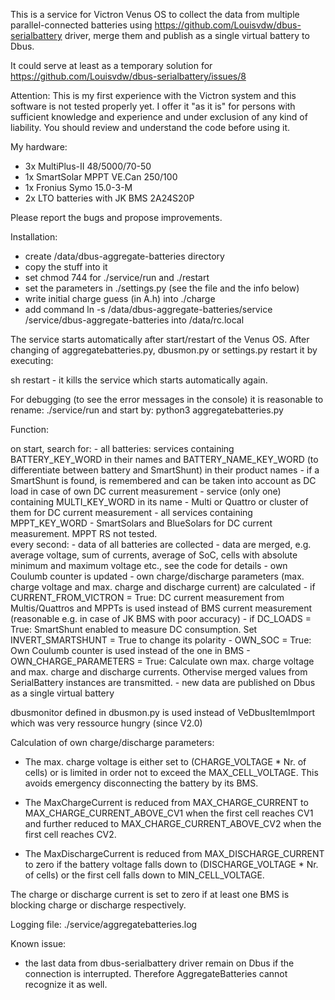 This is a service for Victron Venus OS to collect the data from multiple parallel-connected batteries using https://github.com/Louisvdw/dbus-serialbattery driver, merge them and publish as a single virtual battery to Dbus.
 
It could serve at least as a temporary solution for https://github.com/Louisvdw/dbus-serialbattery/issues/8

Attention: This is my first experience with the Victron system and this software is not tested properly yet. I offer it "as it is" for persons with sufficient knowledge and experience and under exclusion of any kind of liability. You should review and understand the code before using it. 

My hardware:
- 3x MultiPlus-II 48/5000/70-50
- 1x SmartSolar MPPT VE.Can 250/100
- 1x Fronius Symo 15.0-3-M
- 2x LTO batteries with JK BMS 2A24S20P

Please report the bugs and propose improvements.

Installation:
- create /data/dbus-aggregate-batteries directory
- copy the stuff into it
- set chmod 744 for ./service/run and ./restart
- set the parameters in ./settings.py (see the file and the info below)
- write initial charge guess (in A.h) into ./charge
- add command ln -s /data/dbus-aggregate-batteries/service /service/dbus-aggregate-batteries into /data/rc.local 

The service starts automatically after start/restart of the Venus OS. After changing of aggregatebatteries.py, dbusmon.py or settings.py restart it by executing:

sh restart - it kills the service which starts automatically again.

For debugging (to see the error messages in the console) it is reasonable to rename: ./service/run and start by: python3 aggregatebatteries.py

Function:

on start, search for:
	- all batteries: services containing BATTERY_KEY_WORD in their names and BATTERY_NAME_KEY_WORD (to differentiate between battery and SmartShunt) in their product names
	- if a SmartShunt is found, is remembered and can be taken into account as DC load in case of own DC current measurement
	- service (only one) containing MULTI_KEY_WORD in its name - Multi or Quattro or cluster of them for DC current measurement
	- all services containing MPPT_KEY_WORD - SmartSolars and BlueSolars for DC current measurement. MPPT RS not tested.	
every second:
	- data of all batteries are collected
	- data are merged, e.g. average voltage, sum of currents, average of SoC, cells with absolute minimum and maximum voltage etc., see the code for details
	- own Coulumb counter is updated
	- own charge/discharge parameters (max. charge voltage and max. charge and discharge current) are calculated
	- if CURRENT_FROM_VICTRON = True: DC current measurement from Multis/Quattros and MPPTs is used instead of BMS current measurement (reasonable e.g. in case of JK BMS with poor accuracy)
	- if DC_LOADS = True: SmartShunt enabled to measure DC consumption. Set INVERT_SMARTSHUNT = True to change its polarity
	- OWN_SOC = True: Own Coulumb counter is used instead of the one in BMS
	- OWN_CHARGE_PARAMETERS = True: Calculate own max. charge voltage and max. charge and discharge currents. Othervise merged values from SerialBattery instances are transmitted.	
	- new data are published on Dbus as a single virtual battery

dbusmonitor defined in dbusmon.py is used instead of VeDbusItemImport which was very ressource hungry (since V2.0)	
	
Calculation of own charge/discharge parameters:
	
- The max. charge voltage is either set to (CHARGE_VOLTAGE * Nr. of cells) or is limited in order not to exceed the MAX_CELL_VOLTAGE. This avoids emergency disconnecting the battery by its BMS.    
	
- The MaxChargeCurrent is reduced from MAX_CHARGE_CURRENT to MAX_CHARGE_CURRENT_ABOVE_CV1 when the first cell reaches CV1 and further reduced to MAX_CHARGE_CURRENT_ABOVE_CV2 when the first cell reaches CV2.

- The MaxDischargeCurrent is reduced from MAX_DISCHARGE_CURRENT to zero if the battery voltage falls down to (DISCHARGE_VOLTAGE * Nr. of cells)
or the first cell falls down to MIN_CELL_VOLTAGE.

The charge or discharge current is set to zero if at least one BMS is blocking charge or discharge respectively.

Logging file:
./service/aggregatebatteries.log	

Known issue:
- the last data from dbus-serialbattery driver remain on Dbus if the connection is interrupted. Therefore AggregateBatteries cannot recognize it as well.
